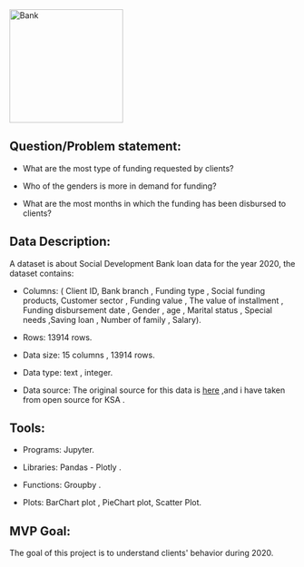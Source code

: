 
<img src="https://user-images.githubusercontent.com/93095814/142260896-f26fe3f9-18c6-4f3d-8fd1-4a42f0e782d1.png" alt="Bank" style="width:200px;height:200px;">


## Question/Problem statement:

* What are the most type of funding requested by clients?

* Who of the genders is more in demand for funding?

* What are the most months in which the funding has been disbursed to clients?




## Data Description: 

A dataset is about Social Development Bank loan data for the year 2020, the dataset contains:
	
* Columns: ( Client ID,  Bank branch , Funding type , Social funding products, Customer sector , Funding value , The value of installment , Funding disbursement date , Gender , age , Marital status , Special needs ,Saving loan , Number of family , Salary).

* Rows: 13914 rows.

* Data size: 15 columns , 13914 rows.

* Data type: text , integer.

* Data source: The original source for this data is <a href="https://data.gov.sa/Data/ar/dataset/social-development-bank-loans-for-2020">here</a> ,and i have taken from open source for KSA .




## Tools:

* Programs:  Jupyter.

* Libraries:  Pandas - Plotly  .

* Functions: Groupby .


* Plots: BarChart plot , PieChart plot, Scatter Plot.



## MVP Goal:
The goal of this project is to understand clients' behavior during 2020.
